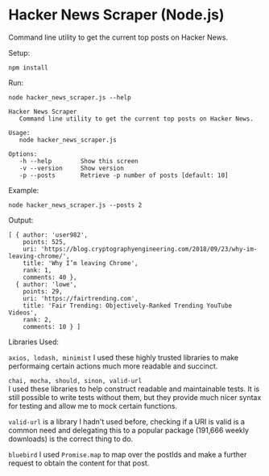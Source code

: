 # Hacker News Scraper (Node.js)

Command line utility to get the current top posts on Hacker News.

Setup:

```npm install``` 

Run:

```node hacker_news_scraper.js --help```
  
```
Hacker News Scraper
   Command line utility to get the current top posts on Hacker News.    
  
Usage:
   node hacker_news_scraper.js  
  
Options:  
   -h --help        Show this screen  
   -v --version     Show version  
   -p --posts       Retrieve -p number of posts [default: 10]
```  
  
Example:  
  
```node hacker_news_scraper.js --posts 2```  
 
Output:

```
[ { author: 'user982',
    points: 525,
    uri: 'https://blog.cryptographyengineering.com/2018/09/23/why-im-leaving-chrome/',
    title: 'Why I’m leaving Chrome',
    rank: 1,
    comments: 40 },
  { author: 'lowe',
    points: 29,
    uri: 'https://fairtrending.com',
    title: 'Fair Trending: Objectively-Ranked Trending YouTube Videos',
    rank: 2,
    comments: 10 } ]
```  
  
Libraries Used:  

  ```axios, lodash, minimist```
  I used these highly trusted libraries to make performaing certain actions much more readable and succinct.
  
  ```chai, mocha, should, sinon, valid-url```  
  I used these libraries to help construct readable and maintainable tests. It is still possible to write tests without them, but they provide much nicer syntax for testing and allow me to mock certain functions.

  ```valid-url``` is a library I hadn't used before, checking if a URI is valid is a common need and delegating this to a popular package (191,666 weekly downloads) is the correct thing to do.

  ```bluebird```
  I used ```Promise.map``` to map over the postIds and make a further request to obtain the content for that post.


